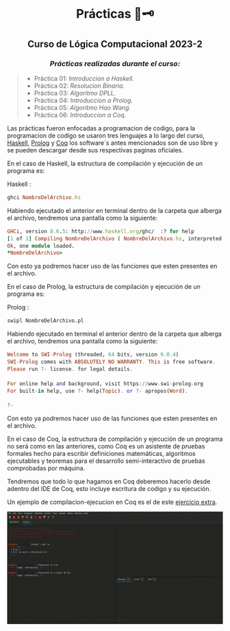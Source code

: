 <div align="center">

# Prácticas 📜🗝️

##   Curso de Lógica Computacional 2023-2
 
###  <em> Prácticas realizadas durante el curso: </em>
</div>

> -  Práctica 01: <em> Introduccion a Haskell. </em>
> -  Práctica 02: <em> Resolucion Binaria. </em>
> -  Práctica 03: <em> Algoritmo DPLL. </em>
> -  Práctica 04: <em> Introduccion a Prolog. </em>
> -  Práctica 05: <em> Algoritmo Hao Wang. </em>
> -  Práctica 06: <em> Introduccion a Coq. </em>




Las prácticas fueron enfocadas a programacion de codigo, para la programacion de codigo se usaron tres lenguajes a lo largo del curso, [Haskell](https://www.haskell.org), [Prolog](https://www.swi-prolog.org) y
[Coq](https://coq.inria.fr) los software´s antes mencionados son de uso libre y se pueden descargar desde 
sus respectivas paginas oficiales.

En el caso de Haskell, la estructura de compilación y ejecución de un programa es:

Haskell :

```Ruby
ghci NombreDelArchivo.hs
```

Habiendo ejecutado el anterior en terminal dentro de la carpeta que alberga el archivo, tendremos una pantalla como la siguiente:

```Ruby
GHCi, version 8.6.5: http://www.haskell.org/ghc/  :? for help
[1 of 1] Compiling NombreDelArchivo ( NombreDelArchivo.hs, interpreted )
Ok, one module loaded.
*NombreDelArchivo>
```

Con esto ya podremos hacer uso de las funciones que esten presentes en el archivo.



En el caso de Prolog, la estructura de compilación y ejecución de un programa es:

Prolog :

```Haskell
swipl NombreDelArchivo.pl 
```

Habiendo ejecutado en terminal el anterior dentro de la carpeta que alberga el archivo, tendremos una pantalla como la siguiente:

```Haskell
Welcome to SWI-Prolog (threaded, 64 bits, version 9.0.4)
SWI-Prolog comes with ABSOLUTELY NO WARRANTY. This is free software.
Please run ?- license. for legal details.

For online help and background, visit https://www.swi-prolog.org
For built-in help, use ?- help(Topic). or ?- apropos(Word).

?-
```

Con esto ya podremos hacer uso de las funciones que esten presentes en el archivo.



En el caso de Coq, la estructura de compilación y ejecución de un programa no será como en las anteriores, como Coq 
es un asistente de pruebas formales hecho para escribir definiciones matemáticas, algoritmos ejecutables y teoremas
para el desarrollo semi-interactivo de pruebas comprobadas por máquina.

Tendremos que todo lo que hagamos en Coq deberemos hacerlo desde adentro del IDE de Coq, esto incluye escritura de codigo y su ejecución.

Un ejemplo de compilacion-ejecucion en Coq es el de este [ejercicio extra](https://github.com/CarlosCastanon2099/Logica-Computacional/blob/main/Ejercicios-Extras/practica6/Extra1.v).

![](https://github.com/CarlosCastanon2099/Logica-Computacional/blob/main/GIFS/01.gif)
